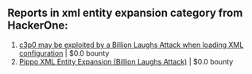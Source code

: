 ## Reports in xml entity expansion category from HackerOne:
1. [c3p0 may be exploited by a Billion Laughs Attack when loading XML configuration](https://hackerone.com/reports/509315) | $0.0 bounty
2. [Pippo XML Entity Expansion (Billion Laughs Attack)](https://hackerone.com/reports/506791) | $0.0 bounty